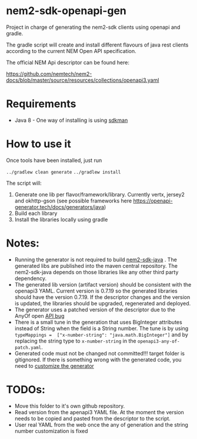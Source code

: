 # nem2-sdk-openapi-gen
Project in charge of generating the nem2-sdk clients using openapi and gradle.

The gradle script will create and install different flavours of java rest clients according to the current NEM Open API specification.

The official NEM Api descriptor can be found here:

https://github.com/nemtech/nem2-docs/blob/master/source/resources/collections/openapi3.yaml

# Requirements

* Java 8 - One way of installing is using [sdkman](https://sdkman.io/)

# How to use it

Once tools have been installed, just run

`` ../gradlew clean generate ``
`` ../gradlew install ``

The script will:

1. Generate one lib per flavor/framework/library. Currently vertx, jersey2 and okhttp-gson (see possible frameworks here https://openapi-generator.tech/docs/generators/java)
2. Build each library
3. Install the libraries locally using gradle

# Notes:

* Running the generator is not required to build [nem2-sdk-java](https://github.com/nemtech/nem2-sdk-java) . The generated libs are published into the maven central repository.  The nem2-sdk-java depends on those libraries like any other third party dependency.
* The generated lib version (artifact version) should be consistent with the openapi3 YAML. Current version is 0.7.19 so the generated libraries should have the version 0.7.19. If the descriptor changes and the version is updated, the libraries should be upgraded, regenerated and deployed.
* The generator uses a patched version of the descriptor due to the AnyOf open [API bug](https://github.com/OpenAPITools/openapi-generator/issues/634)
* There is a small tune in the generation that uses BigInteger attributes instead of String when the field is a String number. The tune is by using ``typeMappings =  ["x-number-string": "java.math.BigInteger"]`` and by replacing the string type to ``x-number-string`` in the ``openapi3-any-of-patch.yaml``.
* Generated code must not be changed not committed!!! target folder is gitignored. If there is something wrong with the generated code, you need to [customize the generator](https://openapi-generator.tech/docs/customization.html)

# TODOs:

* Move this folder to it's own github repository.
* Read version from the apenapi3 YAML file. At the moment the version needs to be copied and pasted from the descriptor to the script.
* User real YAML from the web once the any of generation and the string number customization is fixed
